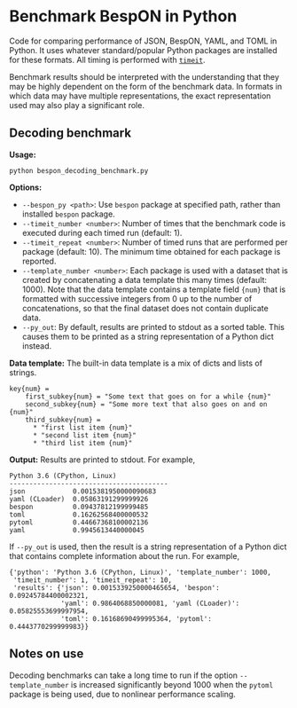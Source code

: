 # Benchmark BespON in Python

Code for comparing performance of JSON, BespON, YAML, and TOML in Python.
It uses whatever standard/popular Python packages are installed for these
formats.  All timing is performed with
[`timeit`](https://docs.python.org/3.6/library/timeit.html).

Benchmark results should be interpreted with the understanding that they
may be highly dependent on the form of the benchmark data.  In formats in
which data may have multiple representations, the exact representation used
may also play a significant role.



## Decoding benchmark

**Usage:**
```
python bespon_decoding_benchmark.py
```

**Options:**

  * `--bespon_py <path>`:  Use `bespon` package at specified path, rather than
    installed `bespon` package.
  * `--timeit_number <number>`:  Number of times that the benchmark code is
    executed during each timed run (default: 1).
  * `--timeit_repeat <number>`:  Number of timed runs that are performed
    per package (default: 10).  The minimum time obtained for each
    package is reported.
  * `--template_number <number>`:  Each package is used with a dataset that is
    created by concatenating a data template this many times (default: 1000).
    Note that the data template contains a template field `{num}` that
    is formatted with successive integers from 0 up to the number of
    concatenations, so that the final dataset does not contain duplicate data.
  * `--py_out`:  By default, results are printed to stdout as a sorted table.
    This causes them to be printed as a string representation of a Python
    dict instead.

**Data template:**  The built-in data template is a mix of dicts and lists
of strings.
```text
key{num} =
    first_subkey{num} = "Some text that goes on for a while {num}"
    second_subkey{num} = "Some more text that also goes on and on {num}"
    third_subkey{num} =
      * "first list item {num}"
      * "second list item {num}"
      * "third list item {num}"
```

**Output:**  Results are printed to stdout.
For example,
```
Python 3.6 (CPython, Linux)
----------------------------------------
json            0.0015381950000090683
yaml (CLoader)  0.05863191299999926
bespon          0.09437812199999485
toml            0.16262568400000532
pytoml          0.44667368100002136
yaml            0.9945613440000045
```
If `--py_out` is used, then the result is a string representation of a Python
dict that contains complete information about the run.  For example,
```
{'python': 'Python 3.6 (CPython, Linux)', 'template_number': 1000,
 'timeit_number': 1, 'timeit_repeat': 10,
 'results': {'json': 0.0015339250000465654, 'bespon': 0.09245784400002321,
             'yaml': 0.9864068850000081, 'yaml (CLoader)': 0.05825553699997954,
             'toml': 0.16168690499995364, 'pytoml': 0.4443770299999983}}
```


## Notes on use

Decoding benchmarks can take a long time to run if the option
`--template_number` is increased significantly beyond 1000 when the `pytoml`
package is being used, due to nonlinear performance scaling.
